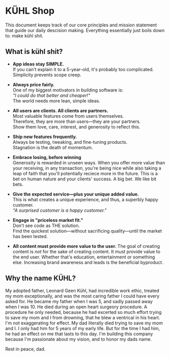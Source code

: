 # KÜHL Shop

This document keeps track of our core principles and mission statement that guide our daily descision making. Everything essentially just boils down to: make kühl shit.

## What is kühl shit?

- **App ideas stay SIMPLE.**  
  If you can't explain it to a 5-year-old, it's probably too complicated.  
  Simplicity prevents scope creep.

- **Always price fairly.**  
  One of my biggest motivators in building software is:  
  *"I could do that better and cheaper!"*  
  The world needs more lean, simple ideas.

- **All users are clients. All clients are partners.**  
  Most valuable features come from users themselves.  
  Therefore, they are more than users—they are your partners.  
  Show them love, care, interest, and generosity to reflect this.

- **Ship new features frequently.**  
  Always be testing, tweaking, and fine-tuning products.  
  Stagnation is the death of momentum.

- **Embrace losing, before winning**  
  Generosity is rewarded in unseen ways. When you offer more value than your receiving, in any transaction, you're being nice while also taking a leap of faith that you'll potentially reciece more in the future. This is a bet on human nature and your clients' success. A big bet. We like bit bets.

- **Give the expected service—plus your unique added value.**  
  This is what creates a unique experience, and thus, a superbly happy customer.  
  *"A surprised customer is a happy customer."*

- **Engage in "priceless market fit."**  
  Don’t see code as THE solution.  
  Find the quickest solution—without sacrificing quality—until the market has been tested.

- **All content must provide more value to the user.**
  The goal of creating content is _not_ for the sake of creating content.
  It must provide value to the end user. Whether that's education, entertainment or something else.
  Increasing brand awareness and leads is the beneficial byproduct.

## Why the name KÜHL?

My adopted father, Leonard Geen Kühl, had incredible work ethic, treated my mom exceptionally, and was the most caring father I could have every asked for. He became my father when I was 5, and sadly passed away when I was 10. He died during an open heart surgeory procedure. A procedure he only needed, because he had excerted so much effort trying to save my mom and I from drowning, that he blew a ventrical in his heart. I'm not exaggerating for effect. My dad literally died trying to save my mom
and I. I only had him for 5 years of my early life. But for the time I had him, he had an effect on me that lasts to this day. I'm building this company because I'm passionate about my vision, and to honor my dads name.

Rest in peace, dad.
